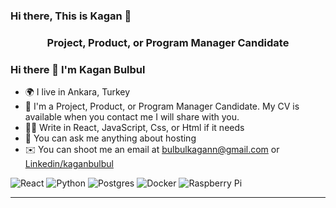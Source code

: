 ### Hi there, This is Kagan 👋

<h3 align="center">Project, Product, or Program Manager Candidate </h3>

### Hi there 👋 I'm Kagan Bulbul
- 🌍 I live in Ankara, Turkey
- 👔 I'm a Project, Product, or Program Manager Candidate. My CV is available when you contact me I will share with you.
- 👨‍💻 Write in React, JavaScript, Css, or Html if it needs
- 💬 You can ask me anything about hosting
- ✉️ You can shoot me an email at [bulbulkagann@gmail.com](mailto:bulbulkagann@gmail.com) or [Linkedin/kaganbulbul](https://www.linkedin.com/in/kaganbulbul/)

<img alt="React" src="https://simpleicons.org/icons/react.svg"/>
<img alt="Python" src="https://img.shields.io/badge/python-%2314354C.svg?&style=for-the-badge&logo=python&logoColor=white"/>
<img alt="Postgres" src ="https://img.shields.io/badge/postgres-%23316192.svg?&style=for-the-badge&logo=postgresql&logoColor=white"/>
<img alt="Docker" src="https://img.shields.io/badge/docker-%230db7ed.svg?&style=for-the-badge&logo=docker&logoColor=white"/>
<img alt="Raspberry Pi" src="https://img.shields.io/badge/-RaspberryPi-C51A4A?style=for-the-badge&logo=Raspberry-Pi"/>

---
